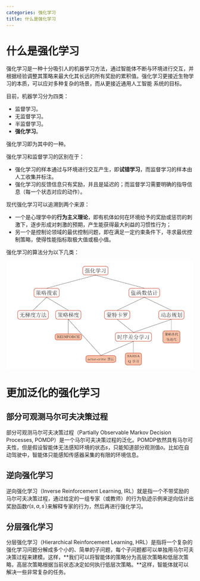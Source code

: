 ```yaml
---
categories: 强化学习
title: 什么是强化学习
---
```


# 什么是强化学习

强化学习是一种十分吸引人的机器学习方法，通过智能体不断与环境进行交互，并根据经验调整其策略来最大化其长远的所有奖励的累积值。强化学习更接近生物学习的本质，可以应对多种复杂的场景，而从更接近通用人工智能
系统的目标。

目前，机器学习分为四类：

- 监督学习。
- 无监督学习。
- 半监督学习。
- **强化学习**。

强化学习即为其中的一种。

强化学习和监督学习的区别在于：

- 强化学习的样本通过与环境进行交互产生，即**试错学习**，而监督学习的样本由人工收集并标注。
- 强化学习的反馈信息只有奖励，并且是延迟的；而监督学习需要明确的指导信息（每一个状态对应的动作）。

现代强化学习可以追溯到两个来源：

- 一个是心理学中的**行为主义理论**，即有机体如何在环境给予的奖励或惩罚的刺激下，逐步形成对刺激的预期，产生能获得最大利益的习惯性行为；
- 另一个是控制论领域的最优控制问题，即在满足一定约束条件下，寻求最优控制策略，使得性能指标取极大值或极小值。

强化学习的算法分为以下几类：

![](../../../img/rl_classes.png)

# 更加泛化的强化学习

## 部分可观测马尔可夫决策过程

部分可观测马尔可夫决策过程（Partially Observable Markov Decision Processes, POMDP）是一个马尔可夫决策过程的泛化。POMDP依然具有马尔可夫性，但是假设智能体无法感知环境的状态$s$，只能知道部分观测值$o$。比如在自动驾驶中，智能体只能感知传感器采集的有限的环境信息。

## 逆向强化学习

逆向强化学习（Inverse Reinforcement Learning, IRL）就是指一个不带奖励的马尔可夫决策过程，通过给定的一组专家（或教师）的行为轨迹示例来逆向估计出奖励函数$r\left(s, a, s^{\prime}\right)$来解释专家的行为，然后再进行强化学习。

## 分层强化学习

分层强化学习（Hierarchical Reinforcement Learning, HRL）是指将一个复杂的强化学习问题分解成多个小的、简单的子问题，每个子问题都可以单独用马尔可夫决策过程来建模。这样，**我们可以将智能体的策略分为高层次策略和低层次策略，高层次策略根据当前状态决定如何执行低层次策略。**这样，智能体就可以解决一些非常复杂的任务。

